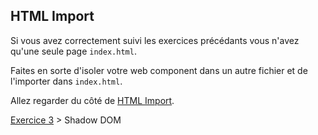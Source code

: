 ## HTML Import

Si vous avez correctement suivi les exercices précédants vous n'avez qu'une seule page `index.html`.

Faites en sorte d'isoler votre web component dans un autre fichier et de l'importer dans `index.html`.

Allez regarder du côté de [HTML Import](http://www.html5rocks.com/en/tutorials/webcomponents/imports/).

[Exercice 3](shadow_dom.md) > Shadow DOM
